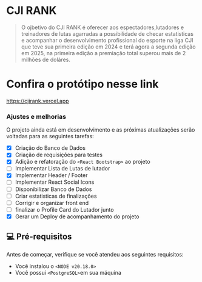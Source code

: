 # CJI RANK

> O ojbetivo do CJI RANK é oferecer aos espectadores,lutadores e treinadores de lutas agarradas a possibilidade de checar estatisticas e acompanhar o desenvolvimento profissional do esporte na liga CJI que teve sua primeira edição em 2024 e terá agora a segunda edição em 2025, na primeira edição a premiação total superou mais de 2 milhões de doláres.

# Confira o protótipo nesse link
https://cjirank.vercel.app

### Ajustes e melhorias

O projeto ainda está em desenvolvimento e as próximas atualizações serão voltadas para as seguintes tarefas:

- [x] Criação do Banco de Dados
- [x] Criação de requisições para testes
- [x] Adição e refatoração do `<React Bootstrap>` ao projeto
- [ ] Implementar Lista de Lutas de lutador
- [x] Implementar Header / Footer
- [ ] Implementar React Social Icons
- [ ] Disponibilizar Banco de Dados
- [ ] Criar estatisticas de finalizações
- [ ] Corrigir e organizar front end
- [ ] finalizar o Profile Card do Lutador junto
- [x] Gerar um Deploy de acompanhamento do projeto

## 💻 Pré-requisitos

Antes de começar, verifique se você atendeu aos seguintes requisitos:

- Você instalou o `<NODE v20.18.0>`
- Você possui `<PostgreSQL>`em sua máquina